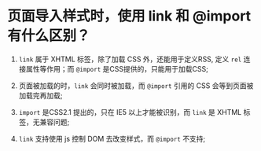 # 页面导入样式时，使用 link 和 @import 有什么区别？

1. `link` 属于 XHTML 标签，除了加载 CSS 外，还能用于定义RSS, 定义 `rel` 连接属性等作用；而 `@import` 是CSS提供的，只能用于加载CSS;

2. 页面被加载的时，`link` 会同时被加载，而 `@import` 引用的 CSS 会等到页面被加载完再加载;

3. `import` 是CSS2.1 提出的，只在 IE5 以上才能被识别，而 `link` 是 XHTML 标签，无兼容问题;
   
4. `link` 支持使用 js 控制 DOM 去改变样式，而 `@import` 不支持;